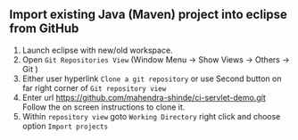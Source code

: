 ## Import existing Java (Maven) project into eclipse from GitHub

1.  Launch eclipse with new/old workspace.
2.  Open `Git Repositories View` (Window Menu -> Show Views -> Others -> Git )
3.  Either user hyperlink `Clone a git repository` or use Second button on far right corner of `Git repository view`
4.  Enter url https://github.com/mahendra-shinde/ci-servlet-demo.git
    Follow the on screen instructions to clone it.
5.  Within `repository view` goto `Working Directory` right click and choose option `Import projects`
